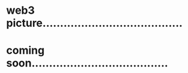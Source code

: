 # web3 picture........................................
# coming soon.......................................
